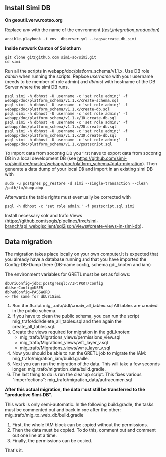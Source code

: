 ## Install Simi DB

**On geoutil.verw.rootso.org**

Replace *env* with the name of the environment (*test*,*integration*,*production*)
```
ansible-playbook -i env  dbserver.yml --tags=create_db_simi
```

**Inside network Canton of Solothurn**
```
git clone git@github.com simi-so/simi.git
cd simi
```

Run all the scripts in webapp/doc/platform_schema/v1.1.x. Use DB role *admin* when running the scripts.
Replace *username* with your username (needs to be member of role admin) and *dbhost* with hostname of the DB Server where the simi DB runs.
```
psql simi -h dbhost -U username -c 'set role admin;' -f webapp/doc/platform_schema/v1.1.x/create-schema.sql
psql simi -h dbhost -U username -c 'set role admin;' -f webapp/doc/platform_schema/v1.1.x/create-db.sql
psql simi -h dbhost -U username -c 'set role admin;' -f webapp/doc/platform_schema/v1.1.x/10.create-db.sql
psql simi -h dbhost -U username -c 'set role admin;' -f webapp/doc/platform_schema/v1.1.x/20.create-db.sql
psql simi -h dbhost -U username -c 'set role admin;' -f webapp/doc/platform_schema/v1.1.x/30.create-db.sql
psql simi -h dbhost -U username -c 'set role admin;' -f webapp/doc/platform_schema/v1.1.x/postscript.sql
```

To import data from soconfig DB you first have to export data from soconfig DB in a local development DB (see https://github.com/simi-so/simi/tree/master/webapp/doc/platform_schema#data-migration). 
Then generate a data dump of your local DB and import in an existing simi DB with 
```
sudo -u postgres pg_restore -d simi --single-transaction --clean /path/to/dump.dmp
```

Afterwards the table rights must eventually be corrected with

```
psql -h dbhost -c 'set role admin;' -f postscript.sql simi
```

Install necessary solr and trafo Views (https://github.com/sogis/pipelines/tree/simi-branch/api_webgisclient/sql2json/views#create-views-in-simi-db).


## Data migration

The migration takes place locally on your own computer.It is expected that you already have a database running and that you have imported the Config-DB-Dump there (DB-name config, schema gdi_knoten and iam)  

The environment variables for GRETL must be set as follows: 
```
dbUriConfig=jdbc:postgresql://IP:PORT/config 
dbUserConfig=USER
dbPwdConfig=PASSWORD
=> The same for dbUriSimi
```

1. Run the Script mig_trafo/ddl/create_all_tables.sql All tables are created in the public schema.
2. If you have to clean the public schema, you can run the script mig_trafo/ddl/delete_all_tables.sql and then again the create_all_tables.sql.  
3. Create the views required for migration in the gdi_knoten: 
    - mig_trafo/Migrations_views/permissions_view.sql
    - mig_trafo/Migrations_views/wfs_layer_v.sql
    - mig_trafo/Migrations_views/wms_layer_v.sql
4. Now you should be able to run the GRETL job to migrate the IAM: mig_trafo/migration_iam/build.gradle. 
5. Next you can run the migration of the data. This will take a few seconds longer. mig_trafo/migration_data/build.gradle.
6. The last thing to do is run the cleanup script. This fixes various "imperfections": mig_trafo/migration_data/aufraeumen.sql

**After this actual migration, the data must still be transferred to the "productive Simi-DB".**

This work is only semi-automatic. In the following build.gradle, the tasks must be commented out and back in one after the other: mig_trafo/mig_to_web_db/build.gradle
1. First, the whole IAM block can be copied without the permissions.
2. Then the data must be copied. To do this, comment out and comment out one line at a time.
3. Finally, the permissions can be copied.  

That's it. 
